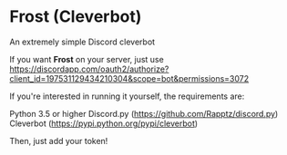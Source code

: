 # Frost (Cleverbot)
An extremely simple Discord cleverbot

If you want **Frost** on your server, just use https://discordapp.com/oauth2/authorize?client_id=197531129434210304&scope=bot&permissions=3072

If you're interested in running it yourself, the requirements are:

Python 3.5 or higher
Discord.py (https://github.com/Rapptz/discord.py)
Cleverbot (https://pypi.python.org/pypi/cleverbot)

Then, just add your token!
